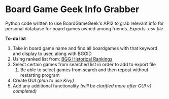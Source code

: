 # Board Game Geek Info Grabber
Python code written to use BoardGameGeek's API2 to grab relevant info for personal database for board games owned among friends.
*Exports .csv file*

**To-do list**
1) Take in board game name and find all boardgames with that keyword and display to user, along with BGGID
  1) Using ranked list from: [BGG Historical Rankings](https://github.com/beefsack/bgg-ranking-historicals)
2) Select certain games from searched list in order to add to export file
     1) Be able to select games from search and then repeat without restarting program
3) Create GUI *(plan to use Kivy)*
4) Add any additional functionality *(will be clarified more after GUI v1 completed)*
